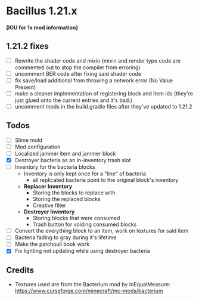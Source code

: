 # Bacillus 1.21.x

<b>[IOU for 1x mod information]</b>

## 1.21.2 fixes

- [ ] Rewrite the shader code and mixin (mixin and render type code are commented out to stop the compiler from erroring)
- [ ] uncomment BER code after fixing said shader code
- [ ] fix save/load additional from throwing a network error (No Value Present)
- [ ] make a cleaner implementation of registering block and item ids (they're just glued onto the current entries and it's bad.)
- [ ] uncomment mods in the build.gradle files after they've updated to 1.21.2

## Todos

- [ ] Slime mold
- [ ] Mod configuration
- [ ] Localized jammer item and jammer block
- [X] Destroyer bacteria as an in-inventory trash slot
- [ ] Inventory for the bacteria blocks
    - Inventory is only kept once for a "line" of bacteria
        - all replicated bacteria point to the original block's inventory
    - <b>Replacer Inventory</b>
        - Storing the blocks to replace with
        - Storing the replaced blocks
        - Creative filter
    - <b>Destroyer Inventory</b>
        - Storing blocks that were consumed
        - Trash button for voiding consumed blocks
- [ ] Convert the everything block to an item, work on textures for said item
- [ ] Bacteria fading to gray during it's lifetime
- [ ] Make the patchouli book work
- [X] Fix lighting not updating while using destroyer bacteria

## Credits

* Textures used are from the Bacterium mod by InEqualMeasure: https://www.curseforge.com/minecraft/mc-mods/bacterium

